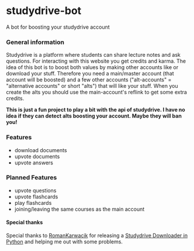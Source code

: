 # studydrive-bot
A bot for boosting your studydrive account

### General information
Studydrive is a platform where students can share lecture notes and ask questions. For interacting with this website you get credits and karma. The idea of this bot is to boost both values by making other accounts like or download your stuff. Therefore you need a main/master account (that account will be boosted) and a few other accounts ("alt-accounts" = "alternative accounts" or short "alts") that will like your stuff. When you create the alts you should use the main-account's reflink to get some extra credits.

**This is just a fun project to play a bit with the api of studydrive. I have no idea if they can detect alts boosting your account. Maybe they will ban you!**

### Features
- download documents
- upvote documents
- upvote answers

### Planned Features
- upvote questions
- upvote flashcards
- play flashcards
- joining/leaving the same courses as the main account

#### Special thanks
Special thanks to [RomanKarwacik](RomanKarwacik) for releasing a [Studydrive Downloader in Python](https://gist.github.com/RomanKarwacik/225ceeca7a7825c0d2be7554c03b2bea) and helping me out with some problems.
